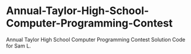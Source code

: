 # Annual-Taylor-High-School-Computer-Programming-Contest
Annual Taylor High School Computer Programming Contest Solution Code for Sam L.
